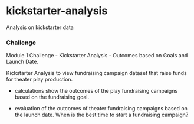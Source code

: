 # kickstarter-analysis

Analysis on kickstarter data

### Challenge

Module 1 Challenge - Kickstarter Analysis - Outcomes based on Goals and Launch Date.

Kickstarter Analysis to view fundraising campaign dataset that raise funds for theater play production.

* calculations show the outcomes of the play fundraising campaigns based on the fundraising goal. 

* evaluation of the outcomes of theater fundraising campaigns based on the launch date. When is the best time to start a fundraising campaign?

